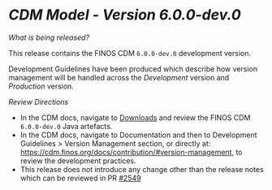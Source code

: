 # *CDM Model - Version 6.0.0-dev.0*

_What is being released?_

This release contains the FINOS CDM `6.0.0-dev.0` development version.

Development Guidelines have been produced which describe how version management will be handled across the *Development* version and *Production* version.

_Review Directions_

- In the CDM docs, navigate to [Downloads](https://cdm.finos.org/docs/download/) and review the FINOS CDM `6.0.0-dev.0` Java artefacts.
- In the CDM docs, navigate to Documentation and then to Development Guidelines > Version Management section, or directly at: https://cdm.finos.org/docs/contribution/#version-management, to review the development practices.
- This release does not introduce any change other than the release notes which can be reviewed in PR [#2549](https://github.com/finos/common-domain-model/pull/2549)
